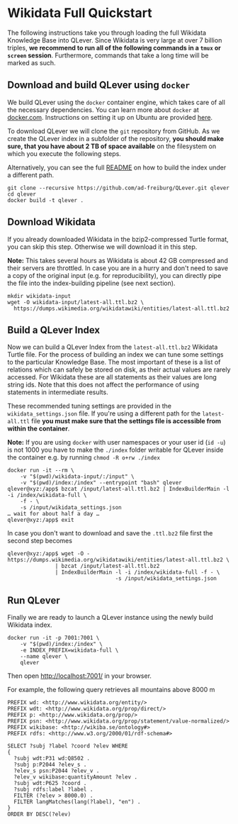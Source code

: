 # Wikidata Full Quickstart

The following instructions take you through loading the full Wikidata Knowledge
Base into QLever. Since Wikidata is very large at over 7 billion triples, **we
recommend to run all of the following commands in a `tmux` or `screen` session**.
Furthermore, commands that take a long time will be marked as such.

## Download and build QLever using `docker`

We build QLever using the `docker` container engine, which takes care of all the
necessary dependencies. You can learn more about `docker` at
[docker.com](https://www.docker.com).
Instructions on setting it up on Ubuntu are provided
[here](https://docs.docker.com/install/linux/docker-ce/ubuntu/).

To download QLever we will clone the `git` repository from GitHub. As we create
the QLever index in a subfolder of the repository, **you should make sure, that
you have about 2 TB of space available** on the filesystem on which you execute
the following steps.

Alternatively, you can see the full
[README](https://github.com/ad-freiburg/QLever#building-the-index) on how to
build the index under a different path.

    git clone --recursive https://github.com/ad-freiburg/QLever.git qlever
    cd qlever
    docker build -t qlever .

## Download Wikidata

If you already downloaded Wikidata in the bzip2-compressed
Turtle format, you can skip this step. Otherwise we will download it in this step.

**Note:** This takes several hours as Wikidata is about 42 GB compressed and
their servers are throttled. In case you are in a hurry and don't need to save a copy of the original input
(e.g. for reproducibility), you can directly pipe the file
into the index-building pipeline (see next section).

    mkdir wikidata-input
    wget -O wikidata-input/latest-all.ttl.bz2 \
      https://dumps.wikimedia.org/wikidatawiki/entities/latest-all.ttl.bz2

## Build a QLever Index

Now we can build a QLever Index from the `latest-all.ttl.bz2` Wikidata Turtle file.
For the process of building an index we can tune some settings to the particular
Knowledge Base. The most important of these is a list of relations which can safely be
stored on disk, as their actual values are rarely accessed. For Wikidata these
are all statements as their values are long string ids. Note that this does not
affect the performance of using statements in intermediate results.

These recommended tuning settings are provided in the `wikidata_settings.json`
file.  If you're using a different path for the `latest-all.ttl` file
**you must make sure that the settings file is accessible from within the
container**.

**Note:** If you are using `docker` with user namespaces or your user id (`id
-u`) is not 1000 you have to make the `./index` folder writable for QLever
inside the container e.g. by running `chmod -R o+rw ./index`

    docker run -it --rm \
        -v "$(pwd)/wikidata-input/:/input" \
        -v "$(pwd)/index:/index" --entrypoint "bash" qlever
    qlever@xyz:/app$ bzcat /input/latest-all.ttl.bz2 | IndexBuilderMain -l -i /index/wikidata-full \
        -f - \
        -s /input/wikidata_settings.json
    … wait for about half a day …
    qlever@xyz:/app$ exit

In case you don't want to download and save the `.ttl.bz2` file first the second step becomes

    qlever@xyz:/app$ wget -O - https://dumps.wikimedia.org/wikidatawiki/entities/latest-all.ttl.bz2 \
                   | bzcat /input/latest-all.ttl.bz2 
                   | IndexBuilderMain -l -i /index/wikidata-full -f - \
                                      -s /input/wikidata_settings.json
        
## Run QLever

Finally we are ready to launch a QLever instance using the newly build Wikidata
index.

    docker run -it -p 7001:7001 \
        -v "$(pwd)/index:/index" \
        -e INDEX_PREFIX=wikidata-full \
        --name qlever \
        qlever

Then open [http://localhost:7001/](http://localhost:7001/) in your browser.

For example, the following query retrieves all mountains above 8000 m

    PREFIX wd: <http://www.wikidata.org/entity/>
    PREFIX wdt: <http://www.wikidata.org/prop/direct/>
    PREFIX p: <http://www.wikidata.org/prop/>
    PREFIX psn: <http://www.wikidata.org/prop/statement/value-normalized/>
    PREFIX wikibase: <http://wikiba.se/ontology#>
    PREFIX rdfs: <http://www.w3.org/2000/01/rdf-schema#>

    SELECT ?subj ?label ?coord ?elev WHERE
    {
      ?subj wdt:P31 wd:Q8502 .
      ?subj p:P2044 ?elev_s .
      ?elev_s psn:P2044 ?elev_v .
      ?elev_v wikibase:quantityAmount ?elev .
      ?subj wdt:P625 ?coord .
      ?subj rdfs:label ?label .
      FILTER (?elev > 8000.0) .
      FILTER langMatches(lang(?label), "en") .
    }
    ORDER BY DESC(?elev)
